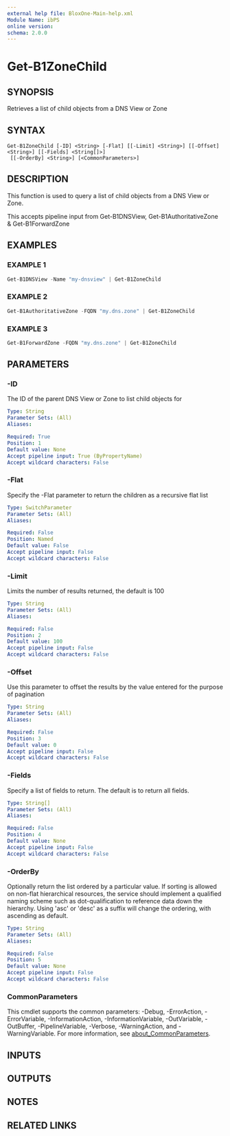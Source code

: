 ```yaml
---
external help file: BloxOne-Main-help.xml
Module Name: ibPS
online version:
schema: 2.0.0
---
```


# Get-B1ZoneChild

## SYNOPSIS
Retrieves a list of child objects from a DNS View or Zone

## SYNTAX

```
Get-B1ZoneChild [-ID] <String> [-Flat] [[-Limit] <String>] [[-Offset] <String>] [[-Fields] <String[]>]
 [[-OrderBy] <String>] [<CommonParameters>]
```

## DESCRIPTION
This function is used to query a list of child objects from a DNS View or Zone.

This accepts pipeline input from Get-B1DNSView, Get-B1AuthoritativeZone & Get-B1ForwardZone

## EXAMPLES

### EXAMPLE 1
```powershell
Get-B1DNSView -Name "my-dnsview" | Get-B1ZoneChild
```

### EXAMPLE 2
```powershell
Get-B1AuthoritativeZone -FQDN "my.dns.zone" | Get-B1ZoneChild
```

### EXAMPLE 3
```powershell
Get-B1ForwardZone -FQDN "my.dns.zone" | Get-B1ZoneChild
```

## PARAMETERS

### -ID
The ID of the parent DNS View or Zone to list child objects for

```yaml
Type: String
Parameter Sets: (All)
Aliases:

Required: True
Position: 1
Default value: None
Accept pipeline input: True (ByPropertyName)
Accept wildcard characters: False
```

### -Flat
Specify the -Flat parameter to return the children as a recursive flat list

```yaml
Type: SwitchParameter
Parameter Sets: (All)
Aliases:

Required: False
Position: Named
Default value: False
Accept pipeline input: False
Accept wildcard characters: False
```

### -Limit
Limits the number of results returned, the default is 100

```yaml
Type: String
Parameter Sets: (All)
Aliases:

Required: False
Position: 2
Default value: 100
Accept pipeline input: False
Accept wildcard characters: False
```

### -Offset
Use this parameter to offset the results by the value entered for the purpose of pagination

```yaml
Type: String
Parameter Sets: (All)
Aliases:

Required: False
Position: 3
Default value: 0
Accept pipeline input: False
Accept wildcard characters: False
```

### -Fields
Specify a list of fields to return.
The default is to return all fields.

```yaml
Type: String[]
Parameter Sets: (All)
Aliases:

Required: False
Position: 4
Default value: None
Accept pipeline input: False
Accept wildcard characters: False
```

### -OrderBy
Optionally return the list ordered by a particular value.
If sorting is allowed on non-flat hierarchical resources, the service should implement a qualified naming scheme such as dot-qualification to reference data down the hierarchy.
Using 'asc' or 'desc' as a suffix will change the ordering, with ascending as default.

```yaml
Type: String
Parameter Sets: (All)
Aliases:

Required: False
Position: 5
Default value: None
Accept pipeline input: False
Accept wildcard characters: False
```

### CommonParameters
This cmdlet supports the common parameters: -Debug, -ErrorAction, -ErrorVariable, -InformationAction, -InformationVariable, -OutVariable, -OutBuffer, -PipelineVariable, -Verbose, -WarningAction, and -WarningVariable. For more information, see [about_CommonParameters](http://go.microsoft.com/fwlink/?LinkID=113216).

## INPUTS

## OUTPUTS

## NOTES

## RELATED LINKS
